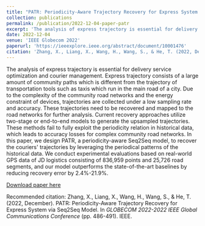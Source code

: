 ```yaml
---
title: "PATR: Periodicity-Aware Trajectory Recovery for Express System via Seq2Seq Model"
collection: publications
permalink: /publication/2022-12-04-paper-patr
excerpt: 'The analysis of express trajectory is essential for delivery service optimization and courier management. Express trajectory consists of a large amount of community paths which is different from the trajectory of transportation tools such as taxis which run in the main road of a city. Due to the complexity of the community road networks and the energy constraint of devices, trajectories are collected under a low sampling rate and accuracy. These trajectories need to be recovered and mapped to the road networks for further analysis. Current recovery approaches utilize two-stage or end-to-end models to generate the upsampled trajectories. These methods fail to fully exploit the periodicity relation in historical data, which leads to accuracy losses for complex community road networks. In this paper, we design PATR, a periodicity-aware Seq2Seq model, to recover the couriers' trajectories by leveraging the periodical patterns of the historical data. We conduct experimental evaluations based on real-world GPS data of JD logistics consisting of 836,959 points and 25,726 road segments, and our model outperforms the state-of-the-art baselines by reducing recovery error by 2.4%-21.9%.'
date: 2022-12-04
venue: 'IEEE Globecom 2022'
paperurl: 'https://ieeexplore.ieee.org/abstract/document/10001476'
citation: 'Zhang, X., Liang, X., Wang, H., Wang, S., & He, T. (2022, December). PATR: Periodicity-Aware Trajectory Recovery for Express System via Seq2Seq Model. In GLOBECOM 2022-2022 IEEE Global Communications Conference (pp. 486-491). IEEE.'
---
```

The analysis of express trajectory is essential for delivery service optimization and courier management. Express trajectory consists of a large amount of community paths which is different from the trajectory of transportation tools such as taxis which run in the main road of a city. Due to the complexity of the community road networks and the energy constraint of devices, trajectories are collected under a low sampling rate and accuracy. These trajectories need to be recovered and mapped to the road networks for further analysis. Current recovery approaches utilize two-stage or end-to-end models to generate the upsampled trajectories. These methods fail to fully exploit the periodicity relation in historical data, which leads to accuracy losses for complex community road networks. In this paper, we design PATR, a periodicity-aware Seq2Seq model, to recover the couriers' trajectories by leveraging the periodical patterns of the historical data. We conduct experimental evaluations based on real-world GPS data of JD logistics consisting of 836,959 points and 25,726 road segments, and our model outperforms the state-of-the-art baselines by reducing recovery error by 2.4%-21.9%.

[Download paper here](https://ieeexplore.ieee.org/abstract/document/10001476)

Recommended citation: Zhang, X., Liang, X., Wang, H., Wang, S., & He, T. (2022, December). PATR: Periodicity-Aware Trajectory Recovery for Express System via Seq2Seq Model. In <i>GLOBECOM 2022-2022 IEEE Global Communications Conference</i> (pp. 486-491). IEEE.